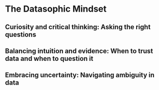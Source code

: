 # The Datasophic Mindset

## Curiosity and critical thinking: Asking the right questions

## Balancing intuition and evidence: When to trust data and when to question it

## Embracing uncertainty: Navigating ambiguity in data
